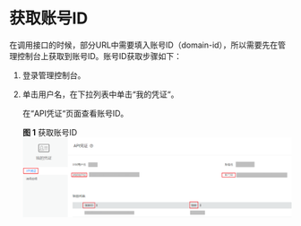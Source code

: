 # 获取账号ID<a name="aos_02_0051"></a>

在调用接口的时候，部分URL中需要填入账号ID（domain-id），所以需要先在管理控制台上获取到账号ID。账号ID获取步骤如下：

1.  登录管理控制台。
2.  单击用户名，在下拉列表中单击“我的凭证“。

    在“API凭证“页面查看账号ID。

    **图 1**  获取账号ID<a name="zh-cn_topic_0129919075_fig17629155715154"></a>  
    ![](figures/获取账号ID.png "获取账号ID")


